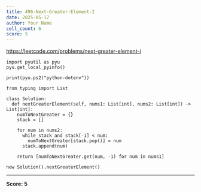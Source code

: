```yaml
---
title: 496-Next-Greater-Element-I
date: 2025-05-17
author: Your Name
cell_count: 6
score: 5
---
```


https://leetcode.com/problems/next-greater-element-i


```
import pyutil as pyu
pyu.get_local_pyinfo()
```


```
print(pyu.ps2("python-dotenv"))
```


```
from typing import List
```


```
class Solution:
  def nextGreaterElement(self, nums1: List[int], nums2: List[int]) -> List[int]:
    numToNextGreater = {}
    stack = []

    for num in nums2:
      while stack and stack[-1] < num:
        numToNextGreater[stack.pop()] = num
      stack.append(num)

    return [numToNextGreater.get(num, -1) for num in nums1]
```


```
new Solution().nextGreaterElement()
```


---
**Score: 5**